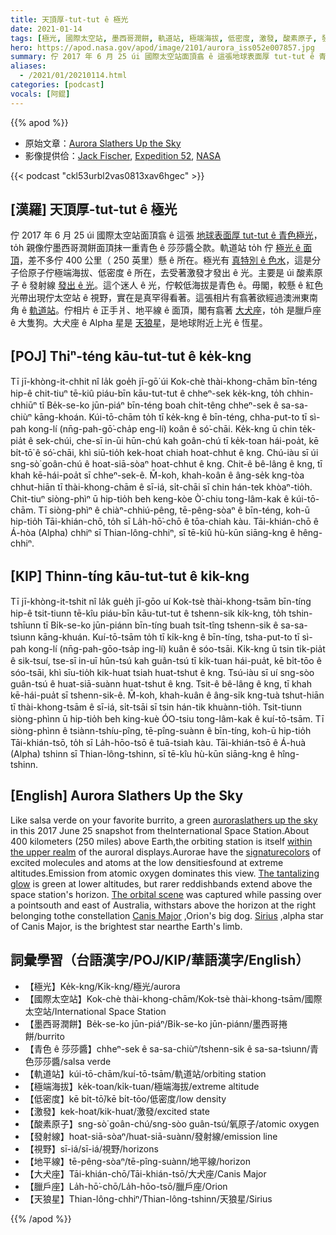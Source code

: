 ```yaml
---
title: 天頂厚-tut-tut ê 極光
date: 2021-01-14
tags: [極光, 國際太空站, 墨西哥潤餅, 軌道站, 極端海拔, 低密度, 激發, 酸素原子, 發射線, 視野, 地平線, 大犬座, 臘戶座, 天狼星]
hero: https://apod.nasa.gov/apod/image/2101/aurora_iss052e007857.jpg
summary: 佇 2017 年 6 月 25 úi 國際太空站面頂翕 ê 這張地球表面厚 tut-tut ê 青色極光，to̍h 親像佇墨西哥潤餅面頂抹一重青色 ê 莎莎醬仝款。
aliases:
  - /2021/01/20210114.html
categories: [podcast]
vocals: [阿錕]
---
```


{{% apod %}}

- 原始文章：[Aurora Slathers Up the Sky](https://apod.nasa.gov/apod/ap210114.html)
- 影像提供佮：[Jack Fischer](https://twitter.com/Astro2fish/), [Expedition 52](https://www.nasa.gov/mission_pages/station/expeditions/expedition52/index.html), [NASA](http://www.nasa.gov/)

{{< podcast "ckl53urbl2vas0813xav6hgec" >}}

## [漢羅] 天頂厚-tut-tut ê 極光

佇 2017 年 6 月 25 úi 國際太空站面頂翕 ê 這張 [地球表面厚 tut-tut ê 青色極光](https://twitter.com/Astro2fish/status/884886605407727616)，to̍h 親像佇墨西哥潤餅面頂抹一重青色 ê 莎莎醬仝款。軌道站 to̍h 佇 [極光 ê 面頂](http://ffden-2.phys.uaf.edu/211.fall2000.web.projects/Christina%20Shaw/AuroraColors.html)，差不多佇 400 公里（ 250 英里）懸 ê 所在。極光有 [真特別 ê 色水](http://www.webexhibits.org/causesofcolor/4D.html)，這是分子佮原子佇極端海拔、低密度 ê 所在，去受著激發才發出 ê 光。主要是 úi 酸素原子 ê 發射線 [發出 ê 光](https://twitter.com/Astro2fish/status/889198201236008960)。這个迷人 ê 光，佇較低海拔是青色 ê。毋閣，較懸 ê 紅色光帶出現佇太空站 ê 視野，實在是真罕得看著。這張相片有翕著欲經過澳洲東南角 ê [軌道站](https://eol.jsc.nasa.gov/SearchPhotos/photo.pl?mission=ISS052&roll=E&frame=7857)。佇相片 ê 正手爿、地平線 ê 面頂，閣有翕著 [大犬座](http://www.hawastsoc.org/deepsky/cma/index.html)，to̍h 是臘戶座 ê 大隻狗。大犬座 ê Alpha 星是 [天狼星](http://stars.astro.illinois.edu/sow/sirius.html)，是地球附近上光 ê 恆星。

## [POJ] Thiⁿ-téng kāu-tut-tut ê ke̍k-kng

Tī jī-khòng-it-chhit nî la̍k goe̍h jī-gō͘ úi Kok-chè thài-khong-chām bīn-téng hip-ê chit-tiuⁿ tē-kiû piáu-bīn kāu-tut-tut ê chheⁿ-sek ke̍k-kng, to̍h chhin-chhiūⁿ tī Be̍k-se-ko jūn-piáⁿ bīn-téng boah chi̍t-têng chheⁿ-sek ê sa-sa-chiùⁿ kāng-khoán. Kúi-tō-chām to̍h tī ke̍k-kng ê bīn-téng, chha-put-to tī sì-pah kong-lí (nn̄g-pah-gō͘-cha̍p eng-lí) koân ê só͘-chāi. Ke̍k-kng ū chin te̍k-pia̍t ê sek-chúi, che-sī in-ūi hūn-chú kah goân-chú tī ke̍k-toan hái-poa̍t, kē bi̍t-tō͘ ê só͘-chāi, khì siū-tio̍h kek-hoat chiah hoat-chhut ê kng. Chú-iàu sī úi sng-sò͘ goân-chú ê hoat-siā-sòaⁿ hoat-chhut ê kng. Chit-ê bê-lâng ê kng, tī khah kē-hái-poa̍t sī chheⁿ-sek-ê. M̄-koh, khah-koân ê âng-se̍k kng-tòa chhut-hiān tī thài-khong-chām ê sī-iá, si̍t-chāi sī chin hán-tek khòaⁿ-tio̍h. Chit-tiuⁿ siòng-phìⁿ ū hip-tio̍h beh keng-kòe Ò͘-chiu tong-lâm-kak ê kúi-tō-chām. Tī siòng-phìⁿ ê chiàⁿ-chhiú-pêng, tē-pêng-sòaⁿ ê bīn-téng, koh-ū hip-tio̍h Tāi-khián-chō, to̍h sī La̍h-hō͘-chō ê tōa-chiah kàu. Tāi-khián-chō ê Á-hòa (Alpha) chhiⁿ sī Thian-lông-chhiⁿ, sī tē-kiû hù-kūn siāng-kng ê hêng-chhiⁿ.

## [KIP] Thinn-tíng kāu-tut-tut ê ki̍k-kng

Tī jī-khòng-it-tshit nî la̍k gue̍h jī-gōo uí Kok-tsè thài-khong-tsām bīn-tíng hip-ê tsit-tiunn tē-kîu piáu-bīn kāu-tut-tut ê tshenn-sik ki̍k-kng, to̍h tshin-tshīunn tī Bi̍k-se-ko jūn-piánn bīn-tíng buah tsi̍t-tîng tshenn-sik ê sa-sa-tsìunn kāng-khuán. Kuí-tō-tsām to̍h tī ki̍k-kng ê bīn-tíng, tsha-put-to tī sì-pah kong-lí (nn̄g-pah-gōo-tsa̍p ing-lí) kuân ê sóo-tsāi. Ki̍k-kng ū tsin ti̍k-pia̍t ê sik-tsuí, tse-sī in-uī hūn-tsú kah guân-tsú tī ki̍k-tuan hái-pua̍t, kē bi̍t-tōo ê sóo-tsāi, khì sīu-tio̍h kik-huat tsiah huat-tshut ê kng. Tsú-iàu sī uí sng-sòo guân-tsú ê huat-siā-suànn huat-tshut ê kng. Tsit-ê bê-lâng ê kng, tī khah kē-hái-pua̍t sī tshenn-sik-ê. M̄-koh, khah-kuân ê âng-si̍k kng-tuà tshut-hiān tī thài-khong-tsām ê sī-iá, si̍t-tsāi sī tsin hán-tik khuànn-tio̍h. Tsit-tiunn siòng-phìnn ū hip-tio̍h beh king-kuè ÓO-tsiu tong-lâm-kak ê kuí-tō-tsām. Tī siòng-phìnn ê tsiànn-tshíu-pîng, tē-pîng-suànn ê bīn-tíng, koh-ū hip-tio̍h Tāi-khián-tsō, to̍h sī La̍h-hōo-tsō ê tuā-tsiah kàu. Tāi-khián-tsō ê Á-huà (Alpha) tshinn sī Thian-lông-tshinn, sī tē-kîu hù-kūn siāng-kng ê hîng-tshinn.

## [English] Aurora Slathers Up the Sky 

Like salsa verde on your favorite burrito, a green [auroraslathers up the sky](https://twitter.com/Astro2fish/status/884886605407727616) in this 2017 June 25 snapshot from theInternational Space Station.About 400 kilometers (250 miles) above Earth,the orbiting station is itself [within the upper realm](http://ffden-2.phys.uaf.edu/211.fall2000.web.projects/Christina%20Shaw/AuroraColors.html) of the auroral displays.Aurorae have the [signaturecolors](http://www.webexhibits.org/causesofcolor/4D.html) of excited molecules and atoms at the low densitiesfound at extreme altitudes.Emission from atomic oxygen dominates this view. [The tantalizing glow](https://twitter.com/Astro2fish/status/889198201236008960) is green at lower altitudes, but rarer reddishbands extend above the space station's horizon. [The orbital scene](https://eol.jsc.nasa.gov/SearchPhotos/photo.pl?mission=ISS052&roll=E&frame=7857) was captured while passing over a pointsouth and east of Australia, withstars above the horizon at the right belonging tothe constellation [Canis Major](http://www.hawastsoc.org/deepsky/cma/index.html) ,Orion's big dog. [Sirius](http://stars.astro.illinois.edu/sow/sirius.html) ,alpha star of Canis Major, is the brightest star nearthe Earth's limb.

## 詞彙學習（台語漢字/POJ/KIP/華語漢字/English）

- 【極光】Ke̍k-kng/Ki̍k-kng/極光/aurora
- 【國際太空站】Kok-chè thài-khong-chām/Kok-tsè thài-khong-tsām/國際太空站/International Space Station
- 【墨西哥潤餅】Be̍k-se-ko jūn-piáⁿ/Bi̍k-se-ko jūn-piánn/墨西哥捲餅/burrito
- 【青色 ê 莎莎醬】chheⁿ-sek ê sa-sa-chiùⁿ/tshenn-sik ê sa-sa-tsìunn/青色莎莎醬/salsa verde
- 【軌道站】kúi-tō-chām/kuí-tō-tsām/軌道站/orbiting station
- 【極端海拔】ke̍k-toan/ki̍k-tuan/極端海拔/extreme altitude
- 【低密度】kē bi̍t-tō͘/kē bi̍t-tōo/低密度/low density
- 【激發】kek-hoat/kik-huat/激發/excited state
- 【酸素原子】sng-sò͘ goân-chú/sng-sòo guân-tsú/氧原子/atomic oxygen
- 【發射線】hoat-siā-sòaⁿ/huat-siā-suànn/發射線/emission line
- 【視野】sī-iá/sī-iá/視野/horizons
- 【地平線】tē-pêng-sòaⁿ/tē-pîng-suànn/地平線/horizon
- 【大犬座】Tāi-khián-chō/Tāi-khián-tsō/大犬座/Canis Major
- 【臘戶座】La̍h-hō͘-chō/La̍h-hōo-tsō/臘戶座/Orion
- 【天狼星】Thian-lông-chhiⁿ/Thian-lông-tshinn/天狼星/Sirius

{{% /apod %}}
